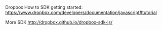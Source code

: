 Dropbox How to
SDK getting started:
https://www.dropbox.com/developers/documentation/javascript#tutorial

More SDK
http://dropbox.github.io/dropbox-sdk-js/